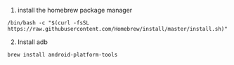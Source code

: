 1. install the homebrew package manager
```
/bin/bash -c "$(curl -fsSL https://raw.githubusercontent.com/Homebrew/install/master/install.sh)"
```
2. Install adb
```
brew install android-platform-tools
```